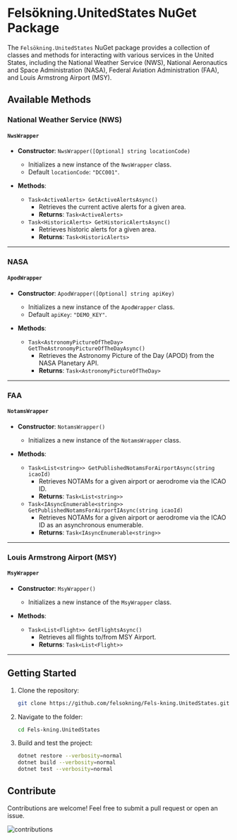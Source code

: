 # Felsökning.UnitedStates NuGet Package

The `Felsökning.UnitedStates` NuGet package provides a collection of classes and methods for interacting with various services in the United States, including the National Weather Service (NWS), National Aeronautics and Space Administration (NASA), Federal Aviation Administration (FAA), and Louis Armstrong Airport (MSY).

## Available Methods

### National Weather Service (NWS)

#### `NwsWrapper`
- **Constructor**: `NwsWrapper([Optional] string locationCode)`
  - Initializes a new instance of the `NwsWrapper` class.
  - Default `locationCode`: `"DCC001"`.

- **Methods**:
  - `Task<ActiveAlerts> GetActiveAlertsAsync()`
    - Retrieves the current active alerts for a given area.
    - **Returns**: `Task<ActiveAlerts>`
  - `Task<HistoricAlerts> GetHistoricAlertsAsync()`
    - Retrieves historic alerts for a given area.
    - **Returns**: `Task<HistoricAlerts>`

---

### NASA

#### `ApodWrapper`
- **Constructor**: `ApodWrapper([Optional] string apiKey)`
  - Initializes a new instance of the `ApodWrapper` class.
  - Default `apiKey`: `"DEMO_KEY"`.

- **Methods**:
  - `Task<AstronomyPictureOfTheDay> GetTheAstronomyPictureOfTheDayAsync()`
    - Retrieves the Astronomy Picture of the Day (APOD) from the NASA Planetary API.
    - **Returns**: `Task<AstronomyPictureOfTheDay>`

---

### FAA

#### `NotamsWrapper`
- **Constructor**: `NotamsWrapper()`
  - Initializes a new instance of the `NotamsWrapper` class.

- **Methods**:
  - `Task<List<string>> GetPublishedNotamsForAirportAsync(string icaoId)`
    - Retrieves NOTAMs for a given airport or aerodrome via the ICAO ID.
    - **Returns**: `Task<List<string>>`
  - `Task<IAsyncEnumerable<string>> GetPublishedNotamsForAirportIAsync(string icaoId)`
    - Retrieves NOTAMs for a given airport or aerodrome via the ICAO ID as an asynchronous enumerable.
    - **Returns**: `Task<IAsyncEnumerable<string>>`

---

### Louis Armstrong Airport (MSY)

#### `MsyWrapper`
- **Constructor**: `MsyWrapper()`
  - Initializes a new instance of the `MsyWrapper` class.

- **Methods**:
  - `Task<List<Flight>> GetFlightsAsync()`
    - Retrieves all flights to/from MSY Airport.
    - **Returns**: `Task<List<Flight>>`

---

## Getting Started

1. Clone the repository:
   ```bash
   git clone https://github.com/felsokning/Fels-kning.UnitedStates.git
   ```
2. Navigate to the folder:
   ```bash
   cd Fels-kning.UnitedStates
   ```
3. Build and test the project:
   ```bash
   dotnet restore --verbosity=normal
   dotnet build --verbosity=normal
   dotnet test --verbosity=normal
   ```

## Contribute

Contributions are welcome! Feel free to submit a pull request or open an issue.

![contributions](https://img.shields.io/badge/contributions-welcome-green)